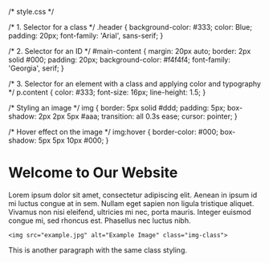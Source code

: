 /* style.css */

/* 1. Selector for a class */
.header {
  background-color: #333;
  color: Blue;
  padding: 20px;
  font-family: 'Arial', sans-serif;
}

/* 2. Selector for an ID */
#main-content {
  margin: 20px auto;
  border: 2px solid #000;
  padding: 20px;
  background-color: #f4f4f4;
  font-family: 'Georgia', serif;
}

/* 3. Selector for an element with a class and applying color and typography */
p.content {
  color: #333;
  font-size: 16px;
  line-height: 1.5;
}

/* Styling an image */
img {
  border: 5px solid #ddd;
  padding: 5px;
  box-shadow: 2px 2px 5px #aaa;
  transition: all 0.3s ease;
  cursor: pointer;
}

/* Hover effect on the image */
img:hover {
  border-color: #000;
  box-shadow: 5px 5px 10px #000;
}
<!DOCTYPE html>
<html>
<head>
  <link rel="stylesheet" href="style.css">
</head>
<body>
  <div class="header">
    <h1>Welcome to Our Website</h1>
  </div>

  <div id="main-content">
    <p class="content">Lorem ipsum dolor sit amet, consectetur adipiscing elit. Aenean in ipsum id mi luctus congue at in sem. Nullam eget sapien non ligula tristique aliquet. Vivamus non nisi eleifend, ultricies mi nec, porta mauris. Integer euismod congue mi, sed rhoncus est. Phasellus nec luctus nibh.</p>

    <img src="example.jpg" alt="Example Image" class="img-class">
  </div>

  <p class="content">This is another paragraph with the same class styling.</p>
</body>
</html>
